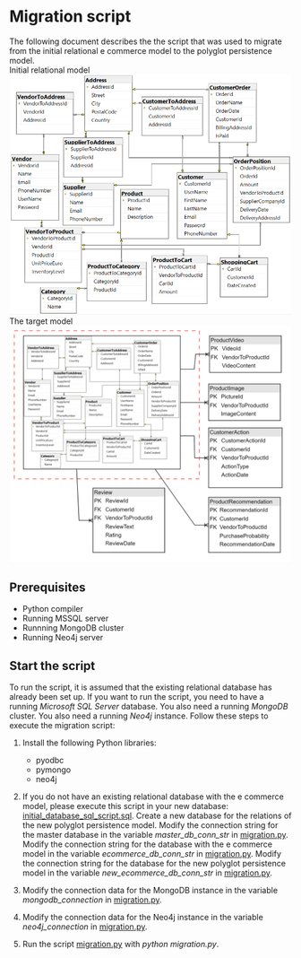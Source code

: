 # Migration script
The following document describes the the script that was used to migrate from the initial relational e commerce
model to the polyglot persistence model.
<br> Initial relational model
![ecommerce](img/ecommerce_er.png)
<br> The target model
![target](img/new_entities.png)

## Prerequisites
* Python compiler
* Running MSSQL server
* Runnning MongoDB cluster
* Running Neo4j server

## Start the script
To run the script, it is assumed that the existing relational database has already been set up. 
If you want to run the script, you need to have a running *Microsoft SQL Server* database.
You also need a running *MongoDB* cluster.
You also need a running *Neo4j* instance.
Follow these steps to execute the migration script:

1. Install the following Python libraries:
	* pyodbc
	* pymongo
	* neo4j

2. If you do not have an existing relational database with the e commerce model, please execute this script
in your new database: [initial_database_sql_script.sql](./initial_database_sql_script.sql). 
Create a new database for the relations of the new polyglot persistence model.
Modify the connection string for the master database in the variable *master_db_conn_str* in
[migration.py](./migration.py).
Modify the connection string for the database with the e commerce model in the variable 
*ecommerce_db_conn_str* in [migration.py](./migration.py).
Modify the connection string for the database for the new polyglot persistence model in the variable 
*new_ecommerce_db_conn_str* in [migration.py](./migration.py).

3. Modify the connection data for the MongoDB instance in the variable *mongodb_connection* in 
[migration.py](./migration.py).

4. Modify the connection data for the Neo4j instance in the variable *neo4j_connection* in 
[migration.py](./migration.py).

5. Run the script [migration.py](./migration.py) with *python migration.py*.

